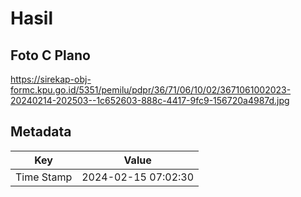 # Hasil

## Foto C Plano

https://sirekap-obj-formc.kpu.go.id/5351/pemilu/pdpr/36/71/06/10/02/3671061002023-20240214-202503--1c652603-888c-4417-9fc9-156720a4987d.jpg


## Metadata

| Key        | Value               |
| ---------- | ------------------- |
| Time Stamp | 2024-02-15 07:02:30 |



